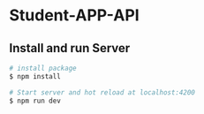 # Student-APP-API

## Install and run Server

```bash
# install package
$ npm install

# Start server and hot reload at localhost:4200
$ npm run dev
```
